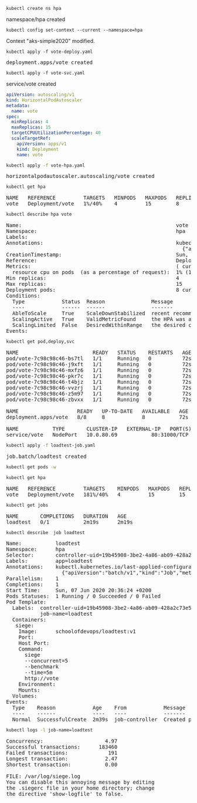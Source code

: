 ```
kubectl create ns hpa
```
namespace/hpa created
```
kubectl config set-context --current --namespace=hpa
```
Context "aks-simple2020" modified.

```
kubectl apply -f vote-deploy.yaml
```
<pre>
deployment.apps/vote created
</pre>

```
kubectl apply -f vote-svc.yaml
```
service/vote created


```yaml 
apiVersion: autoscaling/v1
kind: HorizontalPodAutoscaler
metadata:
  name: vote
spec:
  minReplicas: 4
  maxReplicas: 15
  targetCPUUtilizationPercentage: 40
  scaleTargetRef:
    apiVersion: apps/v1
    kind: Deployment
    name: vote
```

```bash
kubectl apply -f vote-hpa.yaml
```
<pre>
horizontalpodautoscaler.autoscaling/vote created
</pre>

```bash
kubectl get hpa
```
<pre>
NAME   REFERENCE         TARGETS   MINPODS   MAXPODS   REPLICAS   AGE
vote   Deployment/vote   1%/40%    4         15        8          69s
</pre>

```bash
kubectl describe hpa vote
```
<pre>
Name:                                                  vote
Namespace:                                             hpa
Labels:                                                <none>
Annotations:                                           kubectl.kubernetes.io/last-applied-configuration:
                                                         {"apiVersion":"autoscaling/v1","kind":"HorizontalPodAutoscaler","metadata":{"annotations":{},"name":"vote","namespace":"hpa"},"spec":{"max...
CreationTimestamp:                                     Sun, 07 Jun 2020 20:25:14 +0200
Reference:                                             Deployment/vote
Metrics:                                               ( current / target )
  resource cpu on pods  (as a percentage of request):  1% (1m) / 40%
Min replicas:                                          4
Max replicas:                                          15
Deployment pods:                                       8 current / 8 desired
Conditions:
  Type            Status  Reason               Message
  ----            ------  ------               -------
  AbleToScale     True    ScaleDownStabilized  recent recommendations were higher than current one, applying the highest recent recommendation  
  ScalingActive   True    ValidMetricFound     the HPA was able to successfully calculate a replica count from cpu resource utilization (percentage of request)
  ScalingLimited  False   DesiredWithinRange   the desired count is within the acceptable range
Events:           <none>
</pre>
```bash
kubectl get pod,deploy,svc
```
<pre>
NAME                        READY   STATUS    RESTARTS   AGE
pod/vote-7c98c98c46-bs7tl   1/1     Running   0          72s
pod/vote-7c98c98c46-j9xft   1/1     Running   0          72s
pod/vote-7c98c98c46-mxfz6   1/1     Running   0          72s
pod/vote-7c98c98c46-pkr7c   1/1     Running   0          72s
pod/vote-7c98c98c46-t4bjz   1/1     Running   0          72s
pod/vote-7c98c98c46-vvzrj   1/1     Running   0          72s
pod/vote-7c98c98c46-z5m97   1/1     Running   0          72s
pod/vote-7c98c98c46-zbvxx   1/1     Running   0          72s

NAME                   READY   UP-TO-DATE   AVAILABLE   AGE
deployment.apps/vote   8/8     8            8           72s

NAME           TYPE       CLUSTER-IP   EXTERNAL-IP   PORT(S)        AGE
service/vote   NodePort   10.0.80.69   <none>        80:31000/TCP   39s
</pre>
```bash
kubectl apply -f loadtest-job.yaml
```
<pre>
job.batch/loadtest created
</pre>
```bash
kubectl get pods -w
```

```bash
kubectl get hpa
```
<pre>
NAME   REFERENCE         TARGETS    MINPODS   MAXPODS   REPLICAS   AGE
vote   Deployment/vote   181%/40%   4         15        15         12m
</pre>

```bash
kubectl get jobs
```
<pre>
NAME       COMPLETIONS   DURATION   AGE
loadtest   0/1           2m19s      2m19s
</pre>

```bash
kubectl describe  job loadtest
```

<pre>
Name:           loadtest
Namespace:      hpa
Selector:       controller-uid=19b45908-3be2-4a86-ab09-428a2c73e5f8
Labels:         app=loadtest
Annotations:    kubectl.kubernetes.io/last-applied-configuration:
                  {"apiVersion":"batch/v1","kind":"Job","metadata":{"annotations":{},"labels":{"app":"loadtest"},"name":"loadtest","namespace":"hpa"},"spec"...
Parallelism:    1
Completions:    1
Start Time:     Sun, 07 Jun 2020 20:36:24 +0200
Pods Statuses:  1 Running / 0 Succeeded / 0 Failed
Pod Template:
  Labels:  controller-uid=19b45908-3be2-4a86-ab09-428a2c73e5f8
           job-name=loadtest
  Containers:
   siege:
    Image:      schoolofdevops/loadtest:v1
    Port:       <none>
    Host Port:  <none>
    Command:
      siege
      --concurrent=5
      --benchmark
      --time=5m
      http://vote
    Environment:  <none>
    Mounts:       <none>
  Volumes:        <none>
Events:
  Type    Reason            Age    From            Message
  ----    ------            ----   ----            -------
  Normal  SuccessfulCreate  2m39s  job-controller  Created pod: loadtest-np86z
</pre>

```bash
kubectl logs -l job-name=loadtest
```
<pre>
Concurrency:                    4.97
Successful transactions:      183460
Failed transactions:             191
Longest transaction:            2.47
Shortest transaction:           0.00
 
FILE: /var/log/siege.log
You can disable this annoying message by editing
the .siegerc file in your home directory; change
the directive 'show-logfile' to false.
</pre>